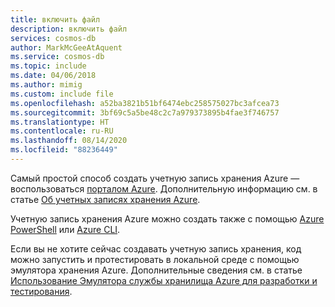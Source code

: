 ```yaml
---
title: включить файл
description: включить файл
services: cosmos-db
author: MarkMcGeeAtAquent
ms.service: cosmos-db
ms.topic: include
ms.date: 04/06/2018
ms.author: mimig
ms.custom: include file
ms.openlocfilehash: a52ba3821b51bf6474ebc258575027bc3afcea73
ms.sourcegitcommit: 3bf69c5a5be48c2c7a979373895b4fae3f746757
ms.translationtype: HT
ms.contentlocale: ru-RU
ms.lasthandoff: 08/14/2020
ms.locfileid: "88236449"
---
```

Самый простой способ создать учетную запись хранения Azure — воспользоваться [порталом Azure](https://portal.azure.com). Дополнительную информацию см. в статье [Об учетных записях хранения Azure](../articles/storage/common/storage-account-create.md).

Учетную запись хранения Azure можно создать также с помощью [Azure PowerShell](../articles/storage/common/storage-powershell-guide-full.md) или [Azure CLI](../articles/storage/common/storage-azure-cli.md).

Если вы не хотите сейчас создавать учетную запись хранения, код можно запустить и протестировать в локальной среде с помощью эмулятора хранения Azure. Дополнительные сведения см. в статье [Использование Эмулятора службы хранилища Azure для разработки и тестирования](../articles/storage/common/storage-use-emulator.md).
